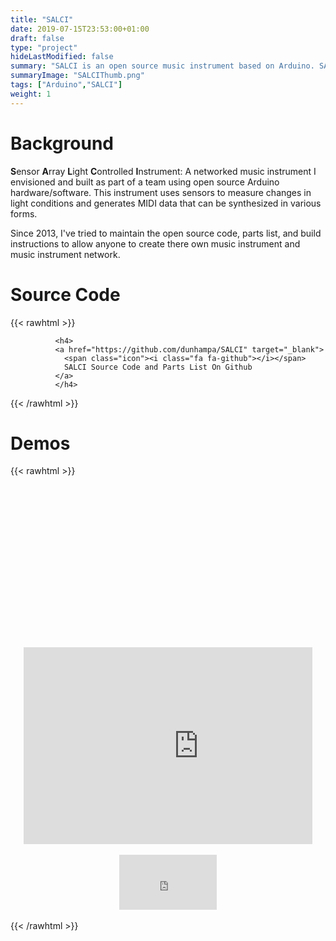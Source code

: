 ```yaml
---
title: "SALCI"
date: 2019-07-15T23:53:00+01:00
draft: false
type: "project"
hideLastModified: false
summary: "SALCI is an open source music instrument based on Arduino. SALCI uses a light sensor array to generate music.  A person may intentionally manipulate the light, creating shadows, to play the instrument"
summaryImage: "SALCIThumb.png"
tags: ["Arduino","SALCI"]
weight: 1
---
```


# Background

**S**ensor **A**rray **L**ight **C**ontrolled **I**nstrument:
A networked music instrument I envisioned and built as part of a team using open source Arduino hardware/software. This instrument uses sensors to measure changes in light conditions and generates MIDI data that can be synthesized in various forms.

Since 2013, I've tried to maintain the open source code, parts list, and build instructions to allow anyone to create there own music instrument and music instrument network. 


# Source Code


{{< rawhtml >}}
            
              <h4>
              <a href="https://github.com/dunhampa/SALCI" target="_blank">
                <span class="icon"><i class="fa fa-github"></i></span>
                SALCI Source Code and Parts List On Github
              </a>
              </h4>
         

{{< /rawhtml >}}

# Demos 
{{< rawhtml >}}

<div class="columns">
<div class="column is-2"></div>
<div class="column is-8">
<div style="position:relative;padding-top:56.25%;">
<iframe width="560" height="315" src="https://www.youtube.com/embed/x3eckIDz-VE" frameborder="0" allow="accelerometer; autoplay; encrypted-media; gyroscope; picture-in-picture" allowfullscreen></iframe>
</div>

<div>&nbsp</div>

</div>

<div class="column is-2"></div>
</div>




<div class="columns">
<div class="column is-2"></div>
<div class="column is-8">
<div style="position:relative;padding-top:56.25%;">
  <iframe src="https://youtu.be/yWSs64QKAcg" frameborder="0" allowfullscreen
    style="position:absolute;top:0;left:0;width:100%;height:100%;"></iframe>
</div>

<div>&nbsp</div>

</div>

<div class="column is-2"></div>
</div>
{{< /rawhtml >}}